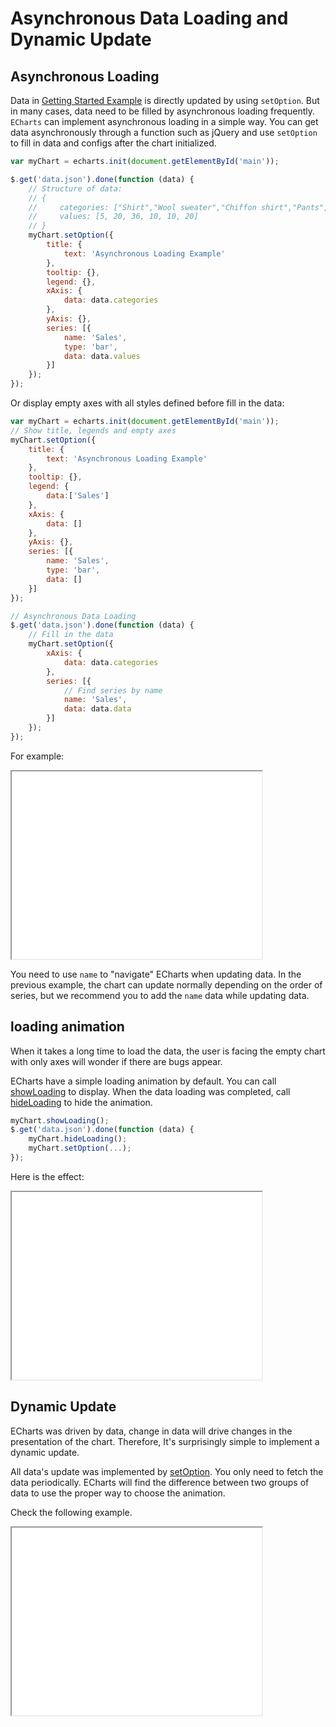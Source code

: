 # Asynchronous Data Loading and Dynamic Update


## Asynchronous Loading

Data in [Getting Started Example](~getting-started) is directly updated by using `setOption`. But in many cases, data need to be filled by asynchronous loading frequently. `ECharts` can implement asynchronous loading in a simple way. You can get data asynchronously through a function such as jQuery and use `setOption` to fill in data and configs after the chart initialized. 

```js
var myChart = echarts.init(document.getElementById('main'));

$.get('data.json').done(function (data) {
    // Structure of data:
    // {
    //     categories: ["Shirt","Wool sweater","Chiffon shirt","Pants","High-heeled shoes","socks"],
    //     values: [5, 20, 36, 10, 10, 20]
    // }
    myChart.setOption({
        title: {
            text: 'Asynchronous Loading Example'
        },
        tooltip: {},
        legend: {},
        xAxis: {
            data: data.categories
        },
        yAxis: {},
        series: [{
            name: 'Sales',
            type: 'bar',
            data: data.values
        }]
    });
});
```

Or display empty axes with all styles defined before fill in the data: 

```js
var myChart = echarts.init(document.getElementById('main'));
// Show title, legends and empty axes
myChart.setOption({
    title: {
        text: 'Asynchronous Loading Example'
    },
    tooltip: {},
    legend: {
        data:['Sales']
    },
    xAxis: {
        data: []
    },
    yAxis: {},
    series: [{
        name: 'Sales',
        type: 'bar',
        data: []
    }]
});

// Asynchronous Data Loading
$.get('data.json').done(function (data) {
    // Fill in the data
    myChart.setOption({
        xAxis: {
            data: data.categories
        },
        series: [{
            // Find series by name
            name: 'Sales',
            data: data.data
        }]
    });
});
```

For example: 

<iframe src="${galleryViewPath}doc-example/tutorial-async&edit=1&reset=1" width="400" height="300"></iframe>

You need to use `name` to "navigate" ECharts when updating data. In the previous example, the chart can update normally depending on the order of series, but we recommend you to add the `name` data while updating data. 

## loading animation

When it takes a long time to load the data, the user is facing the empty chart with only axes will wonder if there are bugs appear.

ECharts have a simple loading animation by default. You can call [showLoading](api.html#echartsInstance.showLoading) to display. When the data loading was completed, call [hideLoading](api.html#echartsInstance.hideLoading) to hide the animation. 


```js
myChart.showLoading();
$.get('data.json').done(function (data) {
    myChart.hideLoading();
    myChart.setOption(...);
});
```

Here is the effect: 

<iframe src="${galleryViewPath}doc-example/tutorial-loading&edit=1&reset=1" width="400" height="300"></iframe>

## Dynamic Update

ECharts was driven by data, change in data will drive changes in the presentation of the chart. Therefore, It's surprisingly simple to implement a dynamic update. 

All data's update was implemented by [setOption](~api.html#echartsInstance.setOption). You only need to fetch the data periodically. ECharts will find the difference between two groups of data to use the proper way to choose the animation. 

Check the following example. 

<iframe src="${galleryViewPath}doc-example/tutorial-dynamic-data&edit=1&reset=1" width="400" height="300"></iframe>